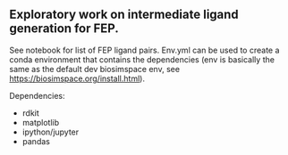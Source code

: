 ## Exploratory work on intermediate ligand generation for FEP.

See notebook for list of FEP ligand pairs. Env.yml can be used to create a conda environment that contains the dependencies (env is basically the same as the default dev biosimspace env, see https://biosimspace.org/install.html).



Dependencies:

- rdkit
- matplotlib
- ipython/jupyter
- pandas
